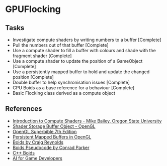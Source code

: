 # GPUFlocking

## Tasks
* Investigate compute shaders by writing numbers to a buffer [Complete]
* Pull the numbers out of that buffer [Complete]
* Use a compute shader to fill a buffer with colours and shade with the fragment shader [Complete]
* Use a compute shader to update the position of a GameObject [Complete]
* Use a persistently mapped buffer to hold and update the changed position [Complete]
* Double buffer to help synchronisation issues [Complete]
* CPU Boids as a base reference for a behaviour [Complete]
* Basic Flocking class derived as a compute object

## References
* [Introduction to Compute Shaders - Mike Bailey, Oregon State University](http://web.engr.oregonstate.edu/~mjb/cs575/Handouts/compute.shader.2pp.pdf)
* [Shader Storage Buffer Object - OpenGL](https://www.khronos.org/opengl/wiki/Shader_Storage_Buffer_Object)
* [OpenGL Superbible 7th Edition](https://f.usemind.org/files/b/1/UseMind.ORG_comprehensive-tutorial-and-reference_2015__.pdf)
* [Persistent Mapped Buffers in OpenGL](https://www.bfilipek.com/2015/01/persistent-mapped-buffers-in-opengl.html)
* [Boids by Craig Reynolds](http://www.red3d.com/cwr/boids/)
* [Boids Pseudocode by Conrad Parker](http://www.kfish.org/boids/pseudocode.html)
* [C++ Boids](http://www.behaviorworks.com/people/ckline/cornellwww/boid/boids.html)
* [AI for Game Developers](https://www.oreilly.com/library/view/ai-for-game/0596005555/ch04.html)